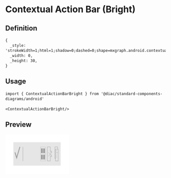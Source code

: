 # Contextual Action Bar (Bright)

## Definition

```
{
  _style: 'strokeWidth=1;html=1;shadow=0;dashed=0;shape=mxgraph.android.contextual_action_bar_white;fillColor=#E6E6E6;',
  _width: 0,
  _height: 30,
}
```

## Usage

```
import { ContextualActionBarBright } from '@diac/standard-components-diagrams/android'

<ContextualActionBarBright/>
```

## Preview

<img src="./contextual-action-bar-bright.png" width="200"/>
